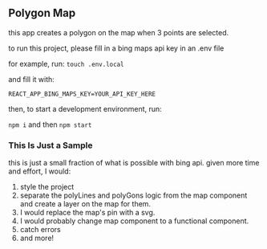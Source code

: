 ## Polygon Map

this app creates a polygon on the map when 3 points are selected.

to run this project, please fill in a bing maps api key in an .env file

for example, run:
`touch .env.local`

and fill it with:

`REACT_APP_BING_MAPS_KEY=YOUR_API_KEY_HERE`

then, to start a development environment, run:

`npm i`
and then
`npm start`

### This Is Just a Sample

this is just a small fraction of what is possible with bing api.
given more time and effort, I would:
1. style the project
2. separate the polyLines and polyGons logic from the map component and create a layer on the map for them.
3. I would replace the map's pin with a svg.
4. I would probably change map component to a functional component.
5. catch errors
6.  and more!
